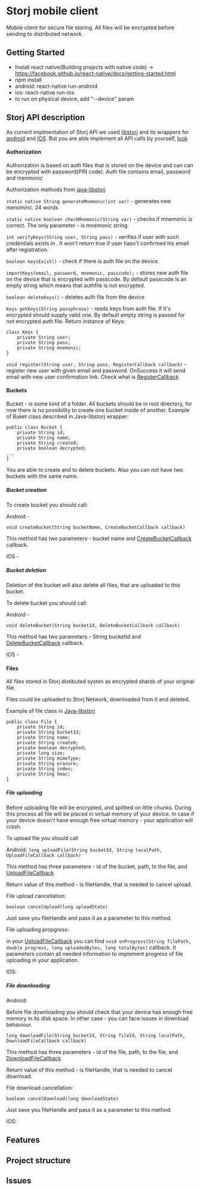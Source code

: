 # Storj mobile client
Mobile client for secure file storing.
All files will be encrypted before sending to distributed network.
## Getting Started
* Install react native(Building projects with native code) -> https://facebook.github.io/react-native/docs/getting-started.html 
* npm install
* android: react-native run-android
* ios: react-native run-ios
* to run on physical device, add "--device" param
## Storj API description
As current implmentation of Storj API we used [libstorj](https://github.com/storj/libstorj) and its wrappers for [android](https://github.com/storj/android-libstorj) and [IOS](https://github.com/storj/ios-libstorj).
But you are able implement all API calls by yourself, [look](https://storj.io/api.html)
#### Authorization

Authorization is based on auth files that is stored on the device and can can be encrypted with password(PIN code). Auth file contains email, password and menmonic

Authorization methods from [java-libstorj](https://github.com/storj/java-libstorj)

```static native String generateMnemonic(int var)``` - generates new menominc. 24 words

```static native boolean checkMnemonic(String var)``` - checks if mnemonic is correct. The only parameter - is mnemonic string.

```int verifyKeys(String user, String pass)``` - verifies if user with such credentials exists in . It won't return true if user hasn't confirmed his email after registration.

```boolean keysExist()``` - check if there is auth file on the device.

```importKeys(email, password, mnemonic, passcode);``` - stores new auth file on the device that is encrypted with passcode. By default passcode is an empty string which means that authfile is not encrypted.

```boolean deleteKeys()``` - deletes auth file from the device

```Keys getKeys(String passphrase)``` - reads keys from auth file. If it's encrypted should supply valid one. By default empty string is passed for not encrypted auth file. Return instance of Keys:

```
class Keys {
    private String user;
    private String pass;
    private String mnemonic;
}
```

```void register(String user, String pass, RegisterCallback callback)``` - register new user with given email and password. OnSuccess it will send email with new user confirmation link. Check what is [RegisterCallback](https://github.com/storj/java-libstorj/blob/master/src/main/java/io/storj/libstorj/RegisterCallback.java)

#### Buckets
Bucket - is some kind of a folder. All buckets should be in root directory, for now there is no possibility to create one bucket inside of another. Example of Buket class described in Java-libstorj wrapper:

```
public class Bucket {
    private String id;
    private String name;
    private String created;
    private boolean decrypted;
...
}
```
You are able to create and to delete buckets. Also you can not have two buckets with the same name.

##### Bucket creation

To create bucket you should call:

Android - 
```
void createBucket(String bucketName, CreateBucketCallback callback)
```
This method has two parameters - bucket name and [CreateBucketCallback](https://github.com/storj/java-libstorj/blob/master/src/main/java/io/storj/libstorj/CreateBucketCallback.java) callback.

IOS - 


##### Bucket deletion
Deletion of the bucket will also delete all files, that are uploaded to this bucket.

To delete bucket you should call:

Android - 
```
void deleteBucket(String bucketId, DeleteBucketCallback callback)
```

This method has two parameters - String bucketId and [DeleteBucketCallback](https://github.com/storj/java-libstorj/blob/master/src/main/java/io/storj/libstorj/DeleteBucketCallback.java) callback.

IOS - 




#### Files
All files stored in Storj distibuted systen as encrypted shards of your original file.

Files could be uploaded to Storj Network, downloaded from it and deleted.

Example of file class in [Java-libstorj](https://github.com/storj/java-libstorj)

```
public class File {
    private String id;
    private String bucketId;
    private String name;
    private String created;
    private boolean decrypted;
    private long size;
    private String mimeType;
    private String erasure;
    private String index;
    private String hmac;
}
```

##### File uploading
Before uploading file will be encrypted, and splitted on little chunks. During this process all file will be placed in virtual memory of your device. In case if your device doesn't have enough free virtual memory - your application will crash.

To upload file you should call

Android:
 ```long uploadFile(String bucketId, String localPath, UploadFileCallback callback)```
 
 This method has three parameters - id of the bucket, path, to the file, and [UploadFileCallback](https://github.com/storj/java-libstorj/blob/master/src/main/java/io/storj/libstorj/UploadFileCallback.java)

Return value of this method - is fileHandle, that is needed to cancel upload.

File upload cancellation:

```boolean cancelUpload(long uploadState)```

Just save you fileHandle and pass it as a parameter to this method.

File uploading propgress: 

in your [UploadFileCallback](https://github.com/storj/java-libstorj/blob/master/src/main/java/io/storj/libstorj/UploadFileCallback.java)
you can find 
```void onProgress(String filePath, double progress, long uploadedBytes, long totalBytes)```
callback. It parameters contain all needed information to implement progress of file uploading in your application.

IOS:

##### File downloading
Android: 

Before file downloading you should check that your device has enough free memory in its disk space. In other case - you can face issues in download behaviour.

```long downloadFile(String bucketId, String fileId, String localPath, DownloadFileCallback callback)```

This method has three parameters - id of the file, path, to the file, and [DownloadFileCallback](https://github.com/storj/java-libstorj/blob/master/src/main/java/io/storj/libstorj/DownloadFileCallback.java)

Return value of this method - is fileHandle, that is needed to cancel download.

File download cancellation:

```boolean cancelDownload(long downloadState)```

Just save you fileHandle and pass it as a parameter to this method.

IOS:

## Features
## Project structure
## Issues
